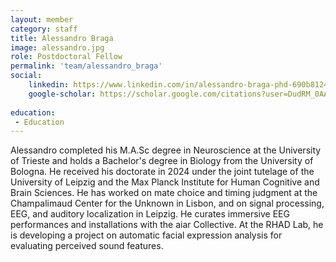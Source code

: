 ```yaml
---
layout: member
category: staff
title: Alessandro Braga
image: alessandro.jpg
role: Postdoctoral Fellow
permalink: 'team/alessandro_braga'
social:
    linkedin: https://www.linkedin.com/in/alessandro-braga-phd-690b81241/ 
    google-scholar: https://scholar.google.com/citations?user=DudRM_0AAAAJ&hl=en&oi=sr
    
education:
 - Education
---
```

Alessandro completed his M.A.Sc degree in Neuroscience at the University of Trieste and holds a Bachelor's degree in Biology from the University of Bologna. He received his doctorate in 2024 under the joint tutelage of the University of Leipzig and the Max Planck Institute for Human Cognitive and Brain Sciences. He has worked on mate choice and timing judgment at the Champalimaud Center for the Unknown in Lisbon, and on signal processing, EEG, and auditory localization in Leipzig. He curates immersive EEG performances and installations with the aiar Collective. At the RHAD Lab, he is developing a project on automatic facial expression analysis for evaluating perceived sound features.